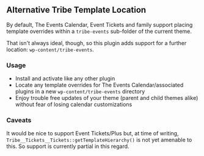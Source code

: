 ## Alternative Tribe Template Location

By default, The Events Calendar, Event Tickets and family support placing template overrides within a `tribe-events` sub-folder of the current theme.

That isn't always ideal, though, so this plugin adds support for a further location: `wp-content/tribe-events`.

### Usage

* Install and activate like any other plugin
* Locate any template overrides for The Events Calendar/associated plugins in a new `wp-content/tribe-events` directory
* Enjoy trouble free updates of your theme (parent and child themes alike) without fear of losing calendar customizations

### Caveats

It would be nice to support Event Tickets/Plus but, at time of writing, `Tribe__Tickets__Tickets::getTemplateHierarchy()` is not yet amenable to this. So support is currently partial in this regard.